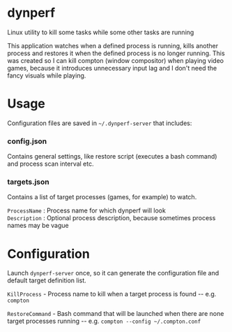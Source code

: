 # dynperf
Linux utility to kill some tasks while some other tasks are running

This application watches when a defined process is running, kills another process and restores it when the defined process is no longer running.
This was created so I can kill compton (window compositor) when playing video games, because it introduces unnecessary input lag and I don't need the fancy visuals while playing.

# Usage
Configuration files are saved in `~/.dynperf-server` that includes:
### config.json
Contains general settings, like restore script (executes a bash command) and process scan interval etc.
    
### targets.json
Contains a list of target processes (games, for example) to watch.    

`ProcessName` : Process name for which dynperf will look    
`Description` : Optional process description, because sometimes process names may be vague

# Configuration
Launch `dynperf-server` once, so it can generate the configuration file and default target definition list.

`KillProcess` - Process name to kill when a target process is found -- e.g. `compton`

`RestoreCommand` - Bash command that will be launched when there are none target processes running -- e.g. `compton --config ~/.compton.conf`
